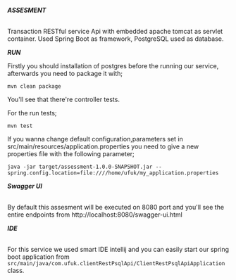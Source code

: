 
***ASSESMENT***

<br/>Transaction RESTful service Api with embedded apache tomcat as servlet container. Used Spring Boot as framework, PostgreSQL used as database.

***RUN***

Firstly you should installation of postgres before the running our service, afterwards you need to package it with;

```mvn clean package```

You'll see that there're controller tests.

For the run tests;

```mvn test```

If you wanna change default configuration,parameters set in src/main/resources/application.properties you need to give a new properties file with the following parameter;

```java -jar target/assessment-1.0.0-SNAPSHOT.jar --spring.config.location=file:////home/ufuk/my_application.properties```

***Swagger UI***

<br/>By default this assesment will be executed on 8080 port and you'll see the entire endpoints from http://localhost:8080/swagger-ui.html

***IDE***

<br/>For this service we used smart IDE intellij and you can easily start our spring boot application from ```src/main/java/com.ufuk.clientRestPsqlApi/ClientRestPsqlApiApplication``` class.
